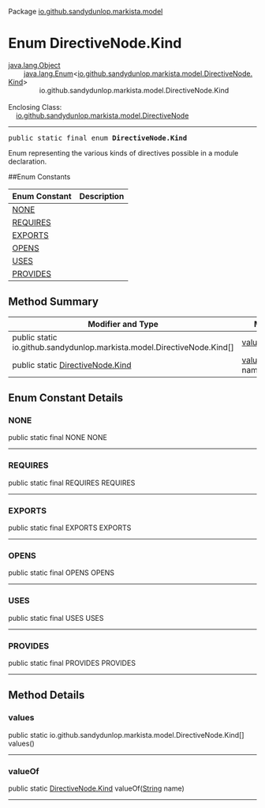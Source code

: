 Package [io.github.sandydunlop.markista.model](index.md)

# Enum DirectiveNode.Kind
[java.lang.Object](https://docs.oracle.com/en/java/javase/24/docs/api/java.base/java/lang/Object.html)<br/>
        [java.lang.Enum](https://docs.oracle.com/en/java/javase/24/docs/api/java.base/java/lang/Enum.html)<[io.github.sandydunlop.markista.model.DirectiveNode.Kind](DirectiveNode.Kind.md)><br/>
                io.github.sandydunlop.markista.model.DirectiveNode.Kind<br/>
<br/>
Enclosing Class:<br/>
    [io.github.sandydunlop.markista.model.DirectiveNode](DirectiveNode.md)


----

<span style="font-family: monospace;">public static final enum __DirectiveNode.Kind__</span>

Enum representing the various kinds of directives possible in a module declaration.


##Enum Constants

| Enum Constant         | Description |
|-----------------------|-------------|
| [NONE](#none)         |             |
| [REQUIRES](#requires) |             |
| [EXPORTS](#exports)   |             |
| [OPENS](#opens)       |             |
| [USES](#uses)         |             |
| [PROVIDES](#provides) |             |

## Method Summary

| Modifier and Type                                                        | Method                                                                                                                 | Description |
|--------------------------------------------------------------------------|------------------------------------------------------------------------------------------------------------------------|-------------|
| public static io.github.sandydunlop.markista.model.DirectiveNode.Kind\[] | [values](#values)()                                                                                                    |             |
| public static [DirectiveNode.Kind](DirectiveNode.Kind.md)                | [valueOf](#valueof)([String](https://docs.oracle.com/en/java/javase/24/docs/api/java.base/java/lang/String.html) name) |             |

## Enum Constant Details

### NONE

public static final NONE NONE




---

### REQUIRES

public static final REQUIRES REQUIRES




---

### EXPORTS

public static final EXPORTS EXPORTS




---

### OPENS

public static final OPENS OPENS




---

### USES

public static final USES USES




---

### PROVIDES

public static final PROVIDES PROVIDES




---


## Method Details

### values

public static io.github.sandydunlop.markista.model.DirectiveNode.Kind\[] values()




---

### valueOf

public static [DirectiveNode.Kind](DirectiveNode.Kind.md) valueOf([String](https://docs.oracle.com/en/java/javase/24/docs/api/java.base/java/lang/String.html) name)




---

